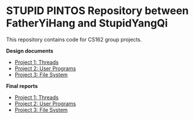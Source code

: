 STUPID PINTOS
Repository between FatherYiHang and StupidYangQi
======================

This repository contains code for CS162 group projects.

**Design documents**

* [Project 1: Threads](doc/project1.md)
* [Project 2: User Programs](doc/project2.md)
* [Project 3: File System](doc/project3.md)

**Final reports**

* [Project 1: Threads](reports/project1.md)
* [Project 2: User Programs](reports/project2.md)
* [Project 3: File System](reports/project3.md)

